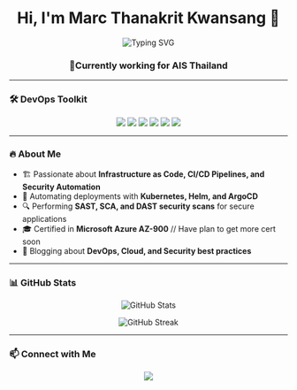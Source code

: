 <h1 align="center">Hi, I'm Marc Thanakrit Kwansang 👋</h1>

<p align="center">
  <img src="https://readme-typing-svg.herokuapp.com?font=Fira+Code&pause=1000&color=29F700&width=435&lines=DevOps+Engineer+%7C+Cloud+Architect+%7C+Automation+Expert" alt="Typing SVG" />
</p>

<h3 align="center">🔹Currently working for AIS Thailand</h3>

---

### 🛠 DevOps Toolkit

<p align="center">
  <img src="https://img.shields.io/badge/Kubernetes-326CE5?style=for-the-badge&logo=kubernetes&logoColor=white" />
  <img src="https://img.shields.io/badge/Docker-2496ED?style=for-the-badge&logo=docker&logoColor=white" />
  <img src="https://img.shields.io/badge/GitHub_Actions-2088FF?style=for-the-badge&logo=github-actions&logoColor=white" />
  <img src="https://img.shields.io/badge/SonarQube-4E9BCD?style=for-the-badge&logo=sonarqube&logoColor=white" />
  <img src="https://img.shields.io/badge/Checkmarx-FF9900?style=for-the-badge&logo=checkmarx&logoColor=white" />
  <img src="https://img.shields.io/badge/Microsoft_Azure-0078D4?style=for-the-badge&logo=microsoft-azure&logoColor=white" />
</p>

---

### 🔥 About Me
- 🏗 Passionate about **Infrastructure as Code, CI/CD Pipelines, and Security Automation**
- 🚀 Automating deployments with **Kubernetes, Helm, and ArgoCD**
- 🔍 Performing **SAST, SCA, and DAST security scans** for secure applications
- 🎓 Certified in **Microsoft Azure AZ-900** // Have plan to get more cert soon
- 📝 Blogging about **DevOps, Cloud, and Security best practices**

---

### 📊 GitHub Stats

<p align="center">
  <img src="https://github-readme-stats.vercel.app/api?username=your-github-username&show_icons=true&theme=radical" alt="GitHub Stats" />
</p>

<p align="center">
  <img src="https://github-readme-streak-stats.herokuapp.com/?user=your-github-username&theme=radical" alt="GitHub Streak" />
</p>

---

### 📫 Connect with Me
<p align="center">
  <a href="[https://linkedin.com/in/yourprofile](https://www.linkedin.com/in/thanankrit-kwansang-030823173)"><img src="https://img.shields.io/badge/LinkedIn-%230077B5.svg?&style=for-the-badge&logo=linkedin&logoColor=white" /></a>
</p>

